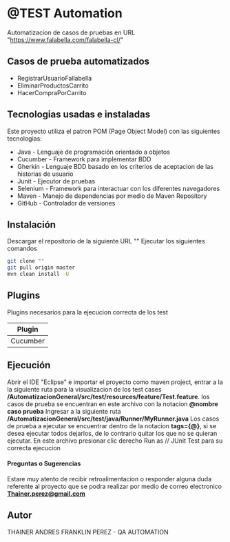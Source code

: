 # @TEST Automation

Automatizacion de casos de pruebas en URL "https://www.falabella.com/falabella-cl/"

## Casos de prueba automatizados

- RegistrarUsuarioFallabella
- EliminarProductosCarrito
- HacerCompraPorCarrito

## Tecnologias usadas e instaladas

Este proyecto utiliza el patron POM (Page Object Model) con las siguientes tecnologias:

- Java - Lenguaje de programación orientado a objetos
- Cucumber - Framework para implementar BDD
- Gherkin - Lenguaje BDD basado en los criterios de aceptacion de las historias de usuario
- Junit - Ejecutor de pruebas 
- Selenium - Framework para interactuar con los diferentes navegadores
- Maven - Manejo de dependencias por medio de Maven Repository
- GitHub - Controlador de versiones

## Instalación

Descargar el repositorio de la siguiente URL ""
Ejecutar los siguientes comandos

```sh
git clone ""
git pull origin master
mvn clean install -U
```

## Plugins

Plugins necesarios para la ejecucion correcta de los test

| Plugin | 
| ------ | 
| Cucumber |

## Ejecución

Abrir el IDE "Eclipse" e importar el proyecto como maven project, entrar a la la siguiente ruta para la visualizacion de los test cases **/AutomatizacionGeneral/src/test/resources/feature/Test.feature**.
los casos de prueba se encuentran en este archivo con la notacion **@nombre caso prueba**
Ingresar a la siguiente ruta **/AutomatizacionGeneral/src/test/java/Runner/MyRunner.java**
Los casos de prueba a ejecutar se encuentrar dentro de la notacion **tags={@}**, si se desea ejecutar todos dejarlos, de lo contrario quitar los que no se quieran 
ejecutar.
En este archivo presionar clic derecho Run as // JUnit Test para su correcta ejecucion


#### Preguntas o Sugerencias
Estare muy atento de recibir retroalimentacion o responder alguna duda referente al proyecto que se podra realizar por medio de correo electronico **Thainer.perez@gmail.com**

## Autor

THAINER ANDRES FRANKLIN PEREZ - QA AUTOMATION

